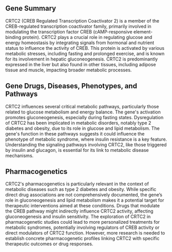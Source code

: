 ## Gene Summary
CRTC2 (CREB Regulated Transcription Coactivator 2) is a member of the CREB-regulated transcription coactivator family, primarily involved in modulating the transcription factor CREB (cAMP-responsive element-binding protein). CRTC2 plays a crucial role in regulating glucose and energy homeostasis by integrating signals from hormonal and nutrient status to influence the activity of CREB. This protein is activated by various metabolic stresses, including fasting and prolonged exercise, and is known for its involvement in hepatic gluconeogenesis. CRTC2 is predominantly expressed in the liver but also found in other tissues, including adipose tissue and muscle, impacting broader metabolic processes.

## Gene Drugs, Diseases, Phenotypes, and Pathways
CRTC2 influences several critical metabolic pathways, particularly those related to glucose metabolism and energy balance. The gene's activation promotes gluconeogenesis, especially during fasting states. Dysregulation of CRTC2 has been implicated in metabolic disorders, notably type 2 diabetes and obesity, due to its role in glucose and lipid metabolism. The gene's function in these pathways suggests it could influence the phenotype of metabolic syndrome, where insulin resistance is a key feature. Understanding the signaling pathways involving CRTC2, like those triggered by insulin and glucagon, is essential for its link to metabolic disease mechanisms.

## Pharmacogenetics
CRTC2's pharmacogenetics is particularly relevant in the context of metabolic diseases such as type 2 diabetes and obesity. While specific direct drug associations are not comprehensively documented, the gene’s role in gluconeogenesis and lipid metabolism makes it a potential target for therapeutic interventions aimed at these conditions. Drugs that modulate the CREB pathway might indirectly influence CRTC2 activity, affecting gluconeogenesis and insulin sensitivity. The exploration of CRTC2 in pharmacogenetic studies could lead to more personalized treatments for metabolic syndromes, potentially involving regulators of CREB activity or direct modulators of CRTC2 function. However, more research is needed to establish concrete pharmacogenetic profiles linking CRTC2 with specific therapeutic outcomes or drug responses.